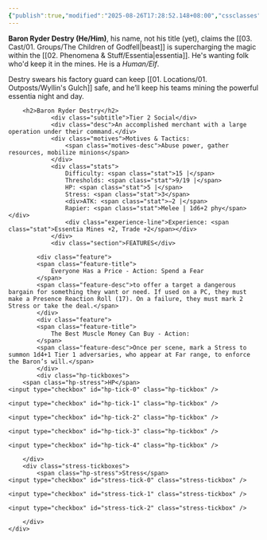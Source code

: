 ```yaml
---
{"publish":true,"modified":"2025-08-26T17:28:52.148+08:00","cssclasses":""}
---
```


**Baron Ryder Destry (He/Him)**, his name, not his title (yet), claims the [[03. Cast/01. Groups/The Children of Godfell\|beast]] is supercharging the magic within the [[02. Phenomena & Stuff/Essentia\|essentia]]. He's wanting folk who'd keep it in the mines. He is a *Human/Elf*. 

Destry swears his factory guard can keep [[01. Locations/01. Outposts/Wyllin's Gulch]] safe, and he’ll keep his teams mining the powerful essentia night and day.


<div class="card-outer pseudo-cut-corners outer">
    <div class="card-inner pseudo-cut-corners inner">
        
        <h2>Baron Ryder Destry</h2>
                <div class="subtitle">Tier 2 Social</div>
                <div class="desc">An accomplished merchant with a large operation under their command.</div>
                <div class="motives">Motives & Tactics:
                    <span class="motives-desc">Abuse power, gather resources, mobilize minions</span>
                </div>
                <div class="stats">
                    Difficulty: <span class="stat">15 |</span>
                    Thresholds: <span class="stat">9/19 |</span>
                    HP: <span class="stat">5 |</span>
                    Stress: <span class="stat">3</span>
                    <div>ATK: <span class="stat">−2 |</span>
                    Rapier: <span class="stat">Melee | 1d6+2 phy</span></div>
                    <div class="experience-line">Experience: <span class="stat">Essentia Mines +2, Trade +2</span></div>
                </div>
                <div class="section">FEATURES</div>
                
            <div class="feature">
            <span class="feature-title">
                Everyone Has a Price - Action: Spend a Fear
            </span>
            <span class="feature-desc">to offer a target a dangerous bargain for something they want or need. If used on a PC, they must make a Presence Reaction Roll (17). On a failure, they must mark 2 Stress or take the deal.</span>
            </div>
            <div class="feature">
            <span class="feature-title">
                The Best Muscle Money Can Buy - Action:
            </span>
            <span class="feature-desc">Once per scene, mark a Stress to summon 1d4+1 Tier 1 adversaries, who appear at Far range, to enforce the Baron’s will.</span>
            </div>
            <div class="hp-tickboxes">
        <span class="hp-stress">HP</span>
    <input type="checkbox" id="hp-tick-0" class="hp-tickbox" />
    
    <input type="checkbox" id="hp-tick-1" class="hp-tickbox" />
    
    <input type="checkbox" id="hp-tick-2" class="hp-tickbox" />
    
    <input type="checkbox" id="hp-tick-3" class="hp-tickbox" />
    
    <input type="checkbox" id="hp-tick-4" class="hp-tickbox" />
    
        </div>
        <div class="stress-tickboxes">
            <span class="hp-stress">Stress</span>
    <input type="checkbox" id="stress-tick-0" class="stress-tickbox" />
    
    <input type="checkbox" id="stress-tick-1" class="stress-tickbox" />
    
    <input type="checkbox" id="stress-tick-2" class="stress-tickbox" />
    
        </div>
    </div>
</div>
